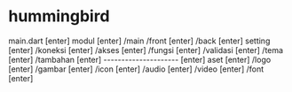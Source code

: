 # hummingbird

main.dart [enter]
modul [enter]
/main   /front [enter]
        /back [enter]
setting [enter]
/koneksi [enter]
/akses [enter]
/fungsi [enter]
/validasi [enter]
/tema [enter]
/tambahan [enter]
--------------------- [enter]
aset [enter]
/logo [enter]
/gambar [enter]
/icon [enter]
/audio [enter]
/video [enter]
/font [enter]
